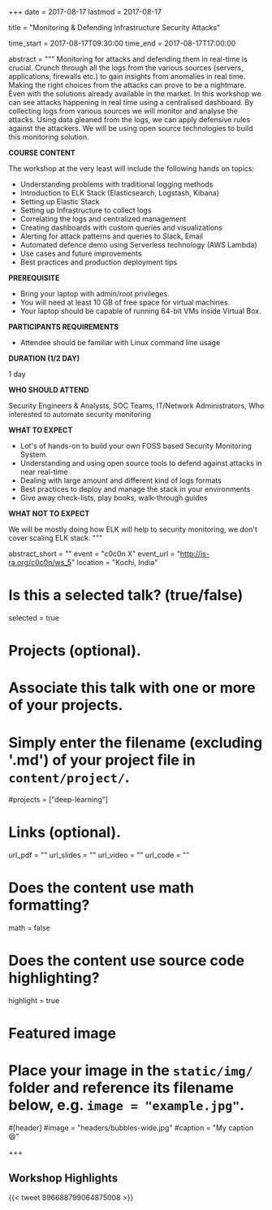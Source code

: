 +++
date = 2017-08-17
lastmod = 2017-08-17

title = "Monitoring & Defending Infrastructure Security Attacks"

time_start = 2017-08-17T09:30:00
time_end = 2017-08-17T17:00:00

abstract = """
Monitoring for attacks and defending them in real-time is crucial. Crunch through all the logs from the various sources (servers, applications, firewalls etc.) to gain insights from anomalies in real time. Making the right choices from the attacks can prove to be a nightmare. Even with the solutions already available in the market. In this workshop we can see attacks happening in real time using a centralised dashboard. By collecting logs from various sources we will monitor and analyse the attacks. Using data gleaned from the logs, we can apply defensive rules against the attackers. We will be using open source technologies to build this monitoring solution.

**COURSE CONTENT**

The workshop at the very least will include the following hands on topics:

* Understanding problems with traditional logging methods
* Introduction to ELK Stack (Elasticsearch, Logstash, Kibana)
* Setting up Elastic Stack
* Setting up Infrastructure to collect logs
* Correlating the logs and centralized management
* Creating dashboards with custom queries and visualizations
* Alerting for attack patterns and queries to Slack, Email
* Automated defence demo using Serverless technology (AWS Lambda)
* Use cases and future improvements
* Best practices and production deployment tips

**PREREQUISITE**

* Bring your laptop with admin/root privileges.
* You will need at least 10 GB of free space for virtual machines.
* Your laptop should be capable of running 64-bit VMs inside Virtual Box.

**PARTICIPANTS REQUIREMENTS**

* Attendee should be familiar with Linux command line usage

**DURATION (1/2 DAY)**

1 day

**WHO SHOULD ATTEND**

Security Engineers & Analysts, SOC Teams, IT/Network Administrators, Who interested to automate security monitoring

**WHAT TO EXPECT**

* Lot's of hands-on to build your own FOSS based Security Monitoring System.
* Understanding and using open source tools to defend against attacks in near real-time
* Dealing with large amount and different kind of logs formats
* Best practices to deploy and manage the stack in your environments
* Give away check-lists, play books, walk-through guides

**WHAT NOT TO EXPECT**

We will be mostly doing how ELK will help to security monitoring, we don't cover scaling ELK stack.
"""

abstract_short = ""
event = "c0c0n X"
event_url = "http://is-ra.org/c0c0n/ws_5"
location = "Kochi, India"

# Is this a selected talk? (true/false)
selected = true

# Projects (optional).
#   Associate this talk with one or more of your projects.
#   Simply enter the filename (excluding '.md') of your project file in `content/project/`.
#projects = ["deep-learning"]

# Links (optional).
url_pdf = ""
url_slides = ""
url_video = ""
url_code = ""

# Does the content use math formatting?
math = false

# Does the content use source code highlighting?
highlight = true

# Featured image
# Place your image in the `static/img/` folder and reference its filename below, e.g. `image = "example.jpg"`.

#[header]
#image = "headers/bubbles-wide.jpg"
#caption = "My caption :smile:"

+++

## Workshop Highlights

{{< tweet 896688799064875008 >}}
